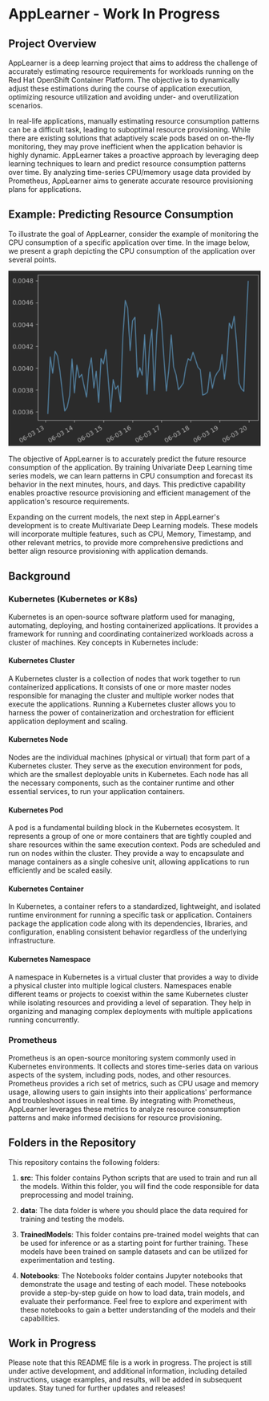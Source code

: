 # AppLearner - Work In Progress

## Project Overview

AppLearner is a deep learning project that aims to address the challenge of accurately estimating resource requirements for workloads running on the Red Hat OpenShift Container Platform. The objective is to dynamically adjust these estimations during the course of application execution, optimizing resource utilization and avoiding under- and overutilization scenarios.

In real-life applications, manually estimating resource consumption patterns can be a difficult task, leading to suboptimal resource provisioning. While there are existing solutions that adaptively scale pods based on on-the-fly monitoring, they may prove inefficient when the application behavior is highly dynamic. AppLearner takes a proactive approach by leveraging deep learning techniques to learn and predict resource consumption patterns over time. By analyzing time-series CPU/memory usage data provided by Prometheus, AppLearner aims to generate accurate resource provisioning plans for applications.

## Example: Predicting Resource Consumption

To illustrate the goal of AppLearner, consider the example of monitoring the CPU consumption of a specific application over time. In the image below, we present a graph depicting the CPU consumption of the application over several points.

![Example CPU Consumption Graph](Images/Example-AppLearner.png)

The objective of AppLearner is to accurately predict the future resource consumption of the application. By training Univariate Deep Learning time series models, we can learn patterns in CPU consumption and forecast its behavior in the next minutes, hours, and days. This predictive capability enables proactive resource provisioning and efficient management of the application's resource requirements.

Expanding on the current models, the next step in AppLearner's development is to create Multivariate Deep Learning models. These models will incorporate multiple features, such as CPU, Memory, Timestamp, and other relevant metrics, to provide more comprehensive predictions and better align resource provisioning with application demands.


## Background

### Kubernetes (Kubernetes or K8s)

Kubernetes is an open-source software platform used for managing, automating, deploying, and hosting containerized applications. It provides a framework for running and coordinating containerized workloads across a cluster of machines. Key concepts in Kubernetes include:

#### Kubernetes Cluster

A Kubernetes cluster is a collection of nodes that work together to run containerized applications. It consists of one or more master nodes responsible for managing the cluster and multiple worker nodes that execute the applications. Running a Kubernetes cluster allows you to harness the power of containerization and orchestration for efficient application deployment and scaling.

#### Kubernetes Node

Nodes are the individual machines (physical or virtual) that form part of a Kubernetes cluster. They serve as the execution environment for pods, which are the smallest deployable units in Kubernetes. Each node has all the necessary components, such as the container runtime and other essential services, to run your application containers.

#### Kubernetes Pod

A pod is a fundamental building block in the Kubernetes ecosystem. It represents a group of one or more containers that are tightly coupled and share resources within the same execution context. Pods are scheduled and run on nodes within the cluster. They provide a way to encapsulate and manage containers as a single cohesive unit, allowing applications to run efficiently and be scaled easily.

#### Kubernetes Container

In Kubernetes, a container refers to a standardized, lightweight, and isolated runtime environment for running a specific task or application. Containers package the application code along with its dependencies, libraries, and configuration, enabling consistent behavior regardless of the underlying infrastructure.

#### Kubernetes Namespace

A namespace in Kubernetes is a virtual cluster that provides a way to divide a physical cluster into multiple logical clusters. Namespaces enable different teams or projects to coexist within the same Kubernetes cluster while isolating resources and providing a level of separation. They help in organizing and managing complex deployments with multiple applications running concurrently.

### Prometheus

Prometheus is an open-source monitoring system commonly used in Kubernetes environments. It collects and stores time-series data on various aspects of the system, including pods, nodes, and other resources. Prometheus provides a rich set of metrics, such as CPU usage and memory usage, allowing users to gain insights into their applications' performance and troubleshoot issues in real time. By integrating with Prometheus, AppLearner leverages these metrics to analyze resource consumption patterns and make informed decisions for resource provisioning.

## Folders in the Repository

This repository contains the following folders:

1. **src**: This folder contains Python scripts that are used to train and run all the models. Within this folder, you will find the code responsible for data preprocessing and model training.

2. **data**: The data folder is where you should place the data required for training and testing the models. 

3. **TrainedModels**: This folder contains pre-trained model weights that can be used for inference or as a starting point for further training. These models have been trained on sample datasets and can be utilized for experimentation and testing.

4. **Notebooks**: The Notebooks folder contains Jupyter notebooks that demonstrate the usage and testing of each model. These notebooks provide a step-by-step guide on how to load data, train models, and evaluate their performance. Feel free to explore and experiment with these notebooks to gain a better understanding of the models and their capabilities.

## Work in Progress

Please note that this README file is a work in progress. The project is still under active development, and additional information, including detailed instructions, usage examples, and results, will be added in subsequent updates. Stay tuned for further updates and releases!

